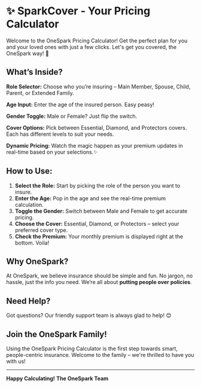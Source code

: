 # ✨ SparkCover - Your Pricing Calculator

Welcome to the OneSpark Pricing Calculator! Get the perfect plan for you and your loved ones with just a few clicks. Let's get you covered, the OneSpark way! 🎉

## What’s Inside?
**Role Selector:** Choose who you’re insuring – Main Member, Spouse, Child, Parent, or Extended Family.

**Age Input:** Enter the age of the insured person. Easy peasy!

**Gender Toggle:** Male or Female? Just flip the switch.

**Cover Options:** Pick between Essential, Diamond, and Protectors covers. Each has different levels to suit your needs.

**Dynamic Pricing:** Watch the magic happen as your premium updates in real-time based on your selections.✨

## How to Use:
1. **Select the Role:** Start by picking the role of the person you want to insure.
2. **Enter the Age:** Pop in the age and see the real-time premium calculation.
3. **Toggle the Gender:** Switch between Male and Female to get accurate pricing.
4. **Choose the Cover:** Essential, Diamond, or Protectors – select your preferred cover type.
5. **Check the Premium:** Your monthly premium is displayed right at the bottom. Voila!

## Why OneSpark?
At OneSpark, we believe insurance should be simple and fun. No jargon, no hassle, just the info you need. We’re all about **putting people over policies**.

## Need Help?
Got questions? Our friendly support team is always glad to help! 😊

## Join the OneSpark Family!
Using the OneSpark Pricing Calculator is the first step towards smart, people-centric insurance. Welcome to the family – we're thrilled to have you with us!

---

**Happy Calculating!**
**The OneSpark Team**
